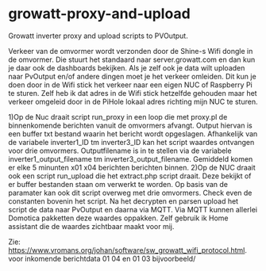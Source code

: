 # growatt-proxy-and-upload
Growatt inverter proxy and upload scripts to PVOutput. 

Verkeer van de omvormer wordt verzonden door de Shine-s Wifi dongle in de omvormer. Die stuurt het standaard naar server.growatt.com en dan kun je daar ook de dashboards bekijken. Als je zelf ook je data wilt uploaden naar PvOutput en/of andere dingen moet je het verkeer omleiden. Dit kun je doen door in de Wifi stick het verkeer naar een eigen NUC of Raspberry Pi te sturen. Zelf heb ik dat adres in de Wifi stick hetzelfde gehouden maar het verkeer omgeleid door in de PiHole lokaal adres richting mijn NUC te sturen. 

1)Op de Nuc draait script run_proxy in een loop die met proxy.pl de binnenkomende berichten vanuit de omvormers afvangt. Output hiervan is een buffer txt bestand waarin het bericht wordt opgeslagen. Afhankelijk van de variabele inverter1_ID tm inverter3_ID kan het script waardes ontvangen voor drie omvormers. Outputfilename is in te stellen via de variabele inverter1_output_filename tm inverter3_output_filename. Gemiddeld komen er elke 5 minunten x01 x04 berichten berichten binnen. 
2)Op de NUC draait ook een script run_upload die het extract.php script draait. Deze bekijkt of er buffer bestanden staan om verwerkt te worden. Op basis van de paramater kan ook dit script overweg met drie omvormers. Check even de constanten bovenin het script. Na het decrypten en parsen 
upload het script de data naar PvOutput en daarna via MQTT. Via MQTT kunnen allerlei Domotica pakketten deze waardes oppakken. Zelf gebruik ik Home assistant die de waardes zichtbaar maakt voor mij. 

Zie:
https://www.vromans.org/johan/software/sw_growatt_wifi_protocol.html. voor inkomende berichtdata 01 04 en 01 03 bijvoorbeeld/ 
